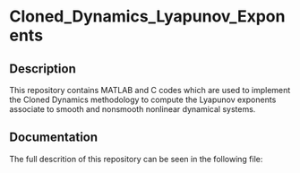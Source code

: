 # Cloned_Dynamics_Lyapunov_Exponents


## Description

This repository contains MATLAB and C codes which are used to implement the Cloned Dynamics methodology to compute the Lyapunov exponents associate to smooth and nonsmooth nonlinear dynamical systems. 


## Documentation

The full descrition of this repository can be seen in the following file:


